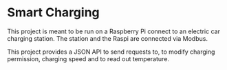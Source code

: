 # Smart Charging

This project is meant to be run on a Raspberry Pi connect to an electric car charging station. The station and the Raspi are connected via Modbus.

This project provides a JSON API to send requests to, to modify charging permission, charging speed and to read out temperature.